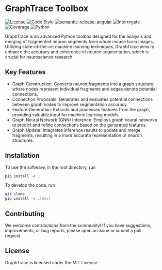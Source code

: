 # GraphTrace Toolbox

[![License](https://img.shields.io/badge/license-MIT-brightgreen)](LICENSE)
![Code Style](https://img.shields.io/badge/code%20style-black-black)
[![semantic-release: angular](https://img.shields.io/badge/semantic--release-angular-e10079?logo=semantic-release)](https://github.com/semantic-release/semantic-release)
![Interrogate](https://img.shields.io/badge/interrogate-37.5%25-red)
![Coverage](https://img.shields.io/badge/coverage-100%25-brightgreen?logo=codecov)
![Python](https://img.shields.io/badge/python->=3.7-blue?logo=python)


GraphTrace is an advanced Python toolbox designed for the analysis and merging of fragmented neuron segments from whole mouse brain images. Utilizing state-of-the-art machine learning techniques, GraphTrace aims to enhance the accuracy and coherence of neuron segmentation, which is crucial for neuroscience research.

## Key Features

- Graph Construction: Converts neuron fragments into a graph structure, where nodes represent individual fragments and edges denote potential connections.
- Connection Proposals: Generates and evaluates potential connections between graph nodes to improve segmentation accuracy.
- Feature Generation: Extracts and processes features from the graph, providing valuable input for machine learning models.
- Graph Neural Network (GNN) Inference: Employs graph neural networks to predict and refine connections based on the generated features.
- Graph Update: Integrates inference results to update and merge fragments, resulting in a more accurate representation of neuron structures.

## Installation
To use the software, in the root directory, run
```bash
pip install -e .
```

To develop the code, run
```bash
git clone 
pip install -e .[dev]
```

## Contributing
We welcome contributions from the community! If you have suggestions, improvements, or bug reports, please open an issue or submit a pull request.

## License
GraphTrace is licensed under the MIT License.
